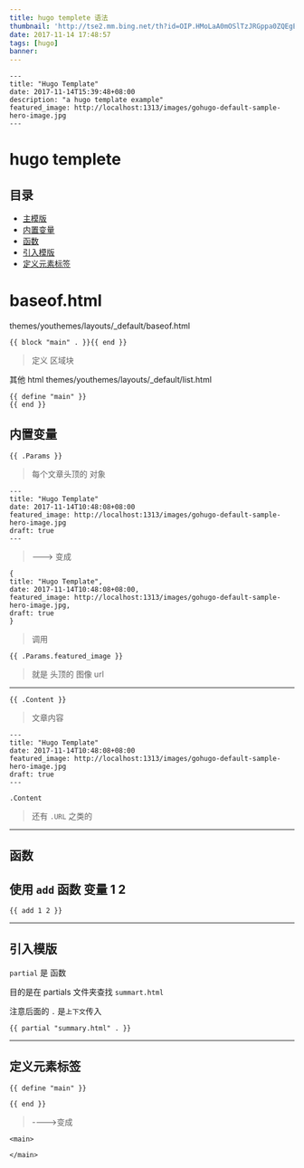 ```yaml
---
title: hugo templete 语法
thumbnail: 'http://tse2.mm.bing.net/th?id=OIP.HMoLaA0mOSlTzJRGppa0ZQEgEs&pid=15.1'
date: 2017-11-14 17:48:57
tags: [hugo]
banner:
---
```


```
---
title: "Hugo Template"
date: 2017-11-14T15:39:48+08:00
description: "a hugo template example"
featured_image: http://localhost:1313/images/gohugo-default-sample-hero-image.jpg
---
```
# hugo templete

## 目录

- [主模版](#baseof.html)
- [内置变量](#内置变量)
- [函数](#函数)
- [引入模版](#引入模版)
- [定义元素标签](#定义元素标签)

# baseof.html

themes/youthemes/layouts/_default/baseof.html

```
{{ block "main" . }}{{ end }}
```

> 定义 区域块

其他 html
themes/youthemes/layouts/_default/list.html

```
{{ define "main" }}
{{ end }}
```



## 内置变量

```
{{ .Params }}
```
> 每个文章头顶的 对象

```
---
title: "Hugo Template"
date: 2017-11-14T10:48:08+08:00
featured_image: http://localhost:1313/images/gohugo-default-sample-hero-image.jpg
draft: true
---
```

> ---> 变成

```
{
title: "Hugo Template",
date: 2017-11-14T10:48:08+08:00,
featured_image: http://localhost:1313/images/gohugo-default-sample-hero-image.jpg,
draft: true 
}
```

>调用

```
{{ .Params.featured_image }}
```

> 就是 头顶的 图像 url

---

```
{{ .Content }}
```

> 文章内容 

```
---
title: "Hugo Template"
date: 2017-11-14T10:48:08+08:00
featured_image: http://localhost:1313/images/gohugo-default-sample-hero-image.jpg
draft: true
---

.Content

```

> 还有 ``.URL`` 之类的

---

## 函数
## 使用 ``add`` 函数 变量 1 2

```
{{ add 1 2 }}
```

---

## 引入模版

``partial`` 是 函数

目的是在 partials 文件夹查找 ``summart.html ``

注意后面的 ``.`` 是``上下文``传入

```
{{ partial "summary.html" . }}
```

---

## 定义元素标签

```
{{ define "main" }}

{{ end }}

```

> ---->变成

```
<main>

</main>
```

